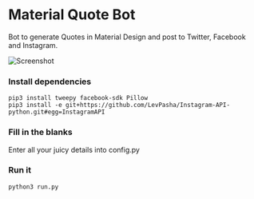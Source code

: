 # Material Quote Bot

Bot to generate Quotes in Material Design and post to Twitter, Facebook and Instagram.

![Screenshot](https://raw.githubusercontent.com/impshum/material-quote/master/data/image.jpg)

### Install dependencies

    pip3 install tweepy facebook-sdk Pillow
    pip3 install -e git+https://github.com/LevPasha/Instagram-API-python.git#egg=InstagramAPI

### Fill in the blanks    

Enter all your juicy details into config.py

### Run it

    python3 run.py
